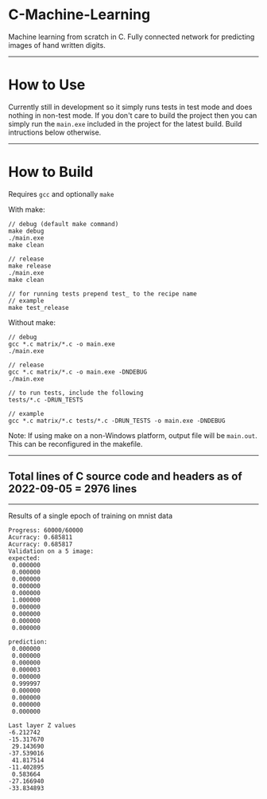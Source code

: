 # C-Machine-Learning
Machine learning from scratch in C. Fully connected network for predicting images of hand written digits.

---

# How to Use
Currently still in development so it simply runs tests in test mode and does nothing in non-test mode. If you don't care to build the project then you can simply run the `main.exe` included in the project for the latest build. Build intructions below otherwise.

---

# How to Build
Requires `gcc` and optionally `make` 
  
With make:
```
// debug (default make command)
make debug
./main.exe
make clean

// release
make release
./main.exe
make clean

// for running tests prepend test_ to the recipe name
// example
make test_release
```

Without make:
```
// debug
gcc *.c matrix/*.c -o main.exe
./main.exe

// release
gcc *.c matrix/*.c -o main.exe -DNDEBUG
./main.exe

// to run tests, include the following
tests/*.c -DRUN_TESTS

// example
gcc *.c matrix/*.c tests/*.c -DRUN_TESTS -o main.exe -DNDEBUG
```
  
Note: If using make on a non-Windows platform, output file will be `main.out`. This can be reconfigured in the makefile.

---

## Total lines of C source code and headers as of 2022-09-05 = 2976 lines

---

Results of a single epoch of training on mnist data
```
Progress: 60000/60000
Acurracy: 0.685811
Acurracy: 0.685817
Validation on a 5 image:
expected:
 0.000000
 0.000000
 0.000000
 0.000000
 0.000000
 1.000000
 0.000000
 0.000000
 0.000000
 0.000000

prediction:
 0.000000
 0.000000
 0.000000
 0.000003
 0.000000
 0.999997
 0.000000
 0.000000
 0.000000
 0.000000

Last layer Z values
-6.212742
-15.317670
 29.143690
-37.539016
 41.817514
-11.402895
 0.583664
-27.166940
-33.834893
```